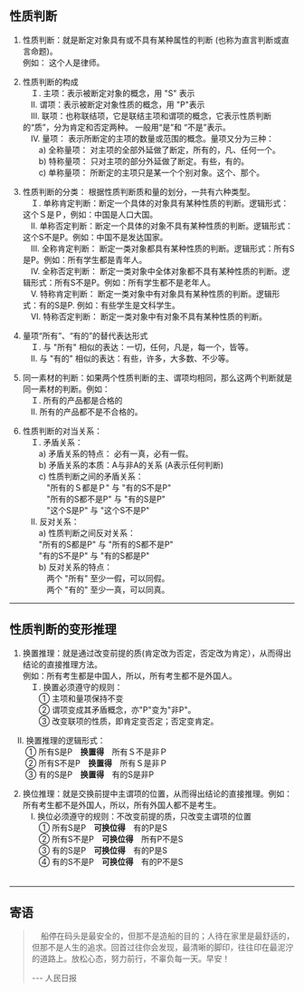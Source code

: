 ## __性质判断__
1) 性质判断：就是断定对象具有或不具有某种属性的判断 (也称为直言判断或直言命题)。 <br>
例如： 这个人是律师。

2) 性质判断的构成<br>
　Ｉ. 主项：表示被断定对象的概念，用 "S" 表示<br>
　Ⅱ. 谓项：表示被断定对象性质的概念，用 "P"表示<br>
　Ⅲ. 联项：也称联结项，它是联结主项和谓项的概念，它表示性质判断的“质”，分为肯定和否定两种。 一般用“是”和 “不是”表示。<br>
　Ⅳ. 量项： 表示所断定的主项的数量或范围的概念。量项又分为三种：<br>
　　a) 全称量项： 对主项的全部外延做了断定，所有的，凡、任何一个。<br>
　　b) 特称量项： 只对主项的部分外延做了断定。有些，有的。<br>
　　c) 单称量项： 所断定的主项只是某一个个别对象。这个、那个。 <br>

3) 性质判断的分类： 根据性质判断质和量的划分，一共有六种类型。<br>
　Ｉ. 单称肯定判断：断定一个具体的对象具有某种性质的判断。逻辑形式：这个Ｓ是Ｐ，例如：中国是人口大国。<br>
　Ⅱ. 单称否定判断：断定一个具体的对象不具有某种性质的判断。逻辑形式：这个S不是P。例如：中国不是发达国家。<br>
　Ⅲ. 全称肯定判断： 断定一类对象都具有某种性质的判断。逻辑形式：所有S是P。例如：所有学生都是青年人。<br>
　Ⅳ. 全称否定判断： 断定一类对象中全体对象都不具有某种性质的判断。逻辑形式：所有S不是P。例如：所有学生都不是老年人。<br>
　Ⅴ. 特称肯定判断： 断定一类对象中有对象具有某种性质的判断。逻辑形式：有的S是P. 例如：有些学生是文科学生。<br>
　Ⅵ. 特称否定判断： 断定一类对象中有对象不具有某种性质的判断。

4) 量项“所有”、“有的”的替代表达形式<br>
　Ｉ. 与 "所有" 相似的表达：一切，任何，凡是，每一个，皆等。<br>
　Ⅱ. 与 "有的" 相似的表达：有些，许多，大多数、不少等。<br>

5) 同一素材的判断：如果两个性质判断的主、谓项均相同，那么这两个判断就是同一素材的判断。例如：<br>
　Ｉ. 所有的产品都是合格的<br>
　Ⅱ. 所有的产品都不是不合格的。<br>

6) 性质判断的对当关系：<br>
　Ｉ. 矛盾关系：<br>
　　a) 矛盾关系的特点： 必有一真，必有一假。<br>
　　b) 矛盾关系的本质：A与非A的关系 (A表示任何判断)<br>
　　c) 性质判断之间的矛盾关系：<br>
　　　"所有的Ｓ都是Ｐ" 与 "有的S不是P"<br>
　　　"所有的S都不是P" 与 "有的S是P"<br>
　　　"这个S是P" 与 "这个S不是P"<br>
　Ⅱ. 反对关系：<br>
　　a) 性质判断之间反对关系：<br>
	　　"所有的S都是P" 与 "所有的S都不是P"<br>
	　　"有的S不是P" 与 "有的S都是P"<br>
　　b) 反对关系的特点：<br>
　　　两个 "所有" 至少一假，可以同假。<br>
　　　两个 "有的" 至少一真，可以同真。<br>

---

## __性质判断的变形推理__

1) 换置推理：就是通过改变前提的质(肯定改为否定，否定改为肯定），从而得出结论的直接推理方法。<br>
例如：所有考生都是中国人，所以，所有考生都不是外国人。<br>
　Ｉ. 换置必须遵守的规则：<br>
　　① 主项和量项保持不变<br>
　　② 谓项变成其矛盾概念，亦"P"变为"非P"。<br>
　　③ 改变联项的性质，即肯定变否定；否定变肯定。<br>


　Ⅱ. 换置推理的逻辑形式：<br>
　　① 所有S是P　__换置得__　所有Ｓ不是非Ｐ<br>
　　② 所有S不是P　__换置得__　所有Ｓ是非Ｐ<br>
　　③ 有的S是P　__换置得__　有的S是非P<br>

2) 换位推理：就是交换前提中主谓项的位置，从而得出结论的直接推理。例如： 所有考生都不是外国人，所以，所有外国人都不是考生。<br>
　Ⅰ. 换位必须遵守的规则：不改变前提的质，只改变主谓项的位置<br>
　　① 所有S是P　__可换位得__　有的P是S<br>
　　② 所有S不是P　__可换位得__　所有P不是S<br>
　　③ 有的S是P　__可换位得__　有的P是S<br>
　　④ 有的S不是P　__可换位得__　有的P不是S<br>
　　
　　

---
## __寄语__
> &nbsp;&nbsp;&nbsp;&nbsp;船停在码头是最安全的，但那不是造船的目的；人待在家里是最舒适的，但那不是人生的追求。回首过往你会发现，最清晰的脚印，往往印在最泥泞的道路上。放松心态，努力前行，不辜负每一天。早安！
>
> --- 人民日报